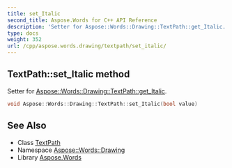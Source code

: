 ```yaml
---
title: set_Italic
second_title: Aspose.Words for C++ API Reference
description: 'Setter for Aspose::Words::Drawing::TextPath::get_Italic.'
type: docs
weight: 352
url: /cpp/aspose.words.drawing/textpath/set_italic/
---
```

## TextPath::set_Italic method


Setter for [Aspose::Words::Drawing::TextPath::get_Italic](../get_italic/).

```cpp
void Aspose::Words::Drawing::TextPath::set_Italic(bool value)
```

## See Also

* Class [TextPath](../)
* Namespace [Aspose::Words::Drawing](../../)
* Library [Aspose.Words](../../../)
